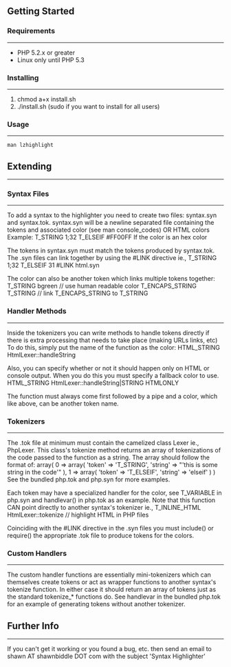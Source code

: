 ## Getting Started
###  Requirements
  -----------------------------------------------------------------------------
  -  PHP 5.2.x or greater
  -  Linux only until PHP 5.3

###  Installing
  -----------------------------------------------------------------------------
  1.    chmod a+x install.sh
  2.    ./install.sh  (sudo if you want to install for all users)

###  Usage
  -----------------------------------------------------------------------------
    man lzhighlight

## Extending
-------------------------------------------------------------------------------

###  Syntax Files
-----------------------------------------------------------------------------
To add a syntax to the highlighter you need to create two files: syntax.syn
and syntax.tok. syntax.syn will be a newline separated file containing the
tokens and associated color (see man console_codes) OR HTML colors
Example:
	T_STRING 1;32
	T_ELSEIF #FF00FF
If the color is an hex color

The tokens in syntax.syn must match the tokens produced by syntax.tok. The
.syn files can link together by using the #LINK directive ie.,
	T_STRING 1;32
	T_ELSEIF 31
	#LINK html.syn

The color can also be another token which links multiple tokens together:
	T_STRING        bgreen   // use human readable color
	T_ENCAPS_STRING T_STRING // link T_ENCAPS_STRING to T_STRING

### Handler Methods
---------------------------------------------------------------------------
Inside the tokenizers you can write methods to handle tokens directly if
there is extra processing that needs to take place (making URLs links, etc)
To do this, simply put the name of the function as the color:
	HTML_STRING      HtmlLexer::handleString

Also, you can specify whether or not it should happen only on HTML or
console output. When you do this you must specify a fallback color to use.
	HTML_STRING      HtmlLexer::handleString|STRING    HTMLONLY

The function must always come first followed by a pipe and a color, which
like above, can be another token name.

### Tokenizers
-----------------------------------------------------------------------------
The <syntax>.tok file at minimum must contain the camelized class <syntax>Lexer
ie., PhpLexer. This class's tokenize method returns an array of tokenizations of
the code passed to the function as a string. The array should follow the
format of:
	array(
		0 => array(
			'token' => 'T_STRING',
			'string' => "'this is some string in the code'"
		),
		1 => array(
			'token' => 'T_ELSEIF',
			'string' => 'elseif'
		)
	)
See the bundled php.tok and php.syn for more examples.

Each token may have a specialized handler for the color, see T_VARIABLE in
php.syn and handlevar() in php.tok as an example. Note that this function
CAN point directly to another syntax's tokenizer ie.,
	T_INLINE_HTML  HtmlLexer::tokenize // highlight HTML in PHP files

Coinciding with the #LINK directive in the .syn files you must include() or
require() the appropriate .tok file to produce tokens for the colors.

### Custom Handlers
----------------------------------------------------------------------------
The custom handler functions are essentially mini-tokenizers which can
themselves create tokens or act as wrapper functions to another syntax's
tokenize function. In either case it should return an array of tokens just
as the standard tokenize_* functions do. See handlevar in the bundled
php.tok for an example of generating tokens without another tokenizer.


## Further Info
-------------------------------------------------------------------------------
If you can't get it working or you found a bug, etc. then send an email to
shawn AT shawnbiddle DOT com with the subject 'Syntax Highlighter'
